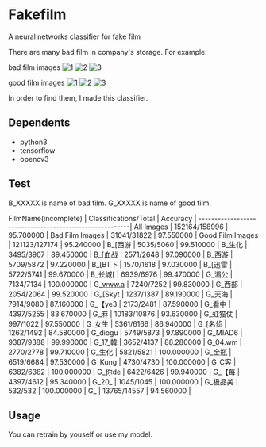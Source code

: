 # Fakefilm
A neural networks classifier for fake film

There are many bad film in company's storage. For example:

bad film images
![1](pic/bad.jpg?raw=true "1")
![2](pic/bad.jpg?raw=true "2")
![3](pic/bad.jpg?raw=true "3")

good film images
![1](pic/good.jpg?raw=true "1")
![2](pic/good.jpg?raw=true "2")
![3](pic/good.jpg?raw=true "3")

In order to find them, I made this classifier.

## Dependents
* python3
* tensorflow
* opencv3

## Test
B_XXXXX is name of bad film.
G_XXXXX is name of good film.

FilmName(incomplete) | Classifications/Total | Accuracy |
--------------------------------------------------------|
All Images           | 152164/158996        | 95.700000  |
Bad Film Images      | 31041/31822          | 97.550000  |
Good Film Images     | 121123/127174        | 95.240000  |
B_[西游              | 5035/5060            | 99.510000  |
B_生化               | 3495/3907            | 89.450000  |
B_[血战              | 2571/2648            | 97.090000  |
B_西游               | 5709/5872            | 97.220000  |
B_[BT下              | 1570/1618            | 97.030000  |
B_[迅雷              | 5722/5741            | 99.670000  |
B_长城[              | 6939/6976            | 99.470000  |
G_湄公               | 7134/7134            | 100.000000 |
G_www.a              | 7240/7252            | 99.830000  |
G_西部               | 2054/2064            | 99.520000  |
G_[Skyt              | 1237/1387            | 89.190000  |
G_天海               | 7914/9080            | 87.160000  |
G_【ye3              | 2173/2481            | 87.590000  |
G_看中               | 4397/5255            | 83.670000  |
G_麻                 | 10183/10876          | 93.630000  |
G_虹猫仗             | 997/1022             | 97.550000  |
G_女生               | 5361/6166            | 86.940000  |
G_[名侦              | 1262/1492            | 84.580000  |
G_diogu              | 5749/5873            | 97.890000  |
G_MIAD6              | 9387/9388            | 99.990000  |
G_17_韓              | 3652/4137            | 88.280000  |
G_04.wm              | 2770/2778            | 99.710000  |
G_生化               | 5821/5821            | 100.000000 |
G_金瓶               | 6519/6684            | 97.530000  |
G_Kung               | 4730/4730            | 100.000000 |
G_C客                | 6382/6382            | 100.000000 |
G_你de               | 6422/6426            | 99.940000  |
G_【每               | 4397/4612            | 95.340000  |
G_20_                | 1045/1045            | 100.000000 |
G_极品美             | 532/532              | 100.000000 |
G_                   | 13765/14557          | 94.560000  |

## Usage
You can retrain by youself or use my model.


